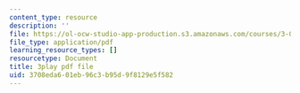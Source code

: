 ```yaml
---
content_type: resource
description: ''
file: https://ol-ocw-studio-app-production.s3.amazonaws.com/courses/3-091sc-introduction-to-solid-state-chemistry-fall-2010/3708eda601eb96c3b95d9f8129e5f582_vJChxpbx_Oo.pdf
file_type: application/pdf
learning_resource_types: []
resourcetype: Document
title: 3play pdf file
uid: 3708eda6-01eb-96c3-b95d-9f8129e5f582
---
```

